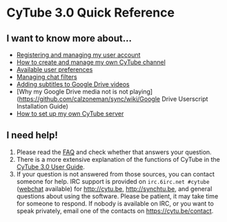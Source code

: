 
# CyTube 3.0 Quick Reference

## I want to know more about...

* [Registering and managing my user account](account-mgmt.md)
* [How to create and manage my own CyTube channel](channel-mgmt.md)
* [Available user preferences](user-settings.md)
* [Managing chat filters](chat-filters.md)
* [Adding subtitles to Google Drive videos](google-drive-subtitles.md)
* [Why my Google Drive media not is not playing](https://github.com/calzoneman/sync/wiki/Google Drive Userscript Installation Guide)
* [How to set up my own CyTube server](https://github.com/calzoneman/sync/wiki/CyTube-3.0-Installation-Guide)

## I need help!

1. Please read the [FAQ](https://github.com/calzoneman/sync/wiki/Frequently-Asked-Questions) and check whether that answers your question.
2. There is a more extensive explanation of the functions of CyTube in the [CyTube 3.0 User Guide](https://github.com/calzoneman/sync/wiki/CyTube-3.0-User-Guide).
3. If your question is not answered from those sources, you can contact someone for help.  IRC support is provided on `irc.6irc.net #cytube` ([webchat](https://webchat.6irc.net/?channels=cytube) available) for http://cytu.be, http://synchtu.be, and general questions about using the software.  Please be patient, it may take time for someone to respond. If nobody is available on IRC, or you want to speak privately, email one of the contacts on https://cytu.be/contact.


